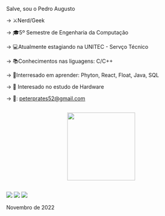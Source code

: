 Salve, sou o Pedro Augusto

-> ⚔️Nerd/Geek 

-> 🎓5º Semestre de Engenharia da Computação

-> 💻Atualmente estagiando na UNITEC - Servço Técnico 


-> 📚Conhecimentos nas liguagens: C/C++

-> 📗Interresado em aprender: Phyton, React, Float, Java, SQL

-> 🤔 Interesado no estudo de Hardware

-> 📩: peterprates52@gmail.com

##

<div align="center">
  <a href="https://github.com/PeterPrates52">
  <img height="180em" src="https://github-readme-stats.vercel.app/api?username=PeterPrates52&show_icons=true&theme=dark&include_all_commits=true&count_private=true"/>
  
</div>

##

<div> 
  
  <a href = "mailto:peterprates52@gmail.com"><img src="https://img.shields.io/badge/-Gmail-%23333?style=for-the-badge&logo=gmail&logoColor=white" target="_blank"></a>
  <a href="https://www.instagram.com/pedro_augustolp" target="_blank"><img src="https://img.shields.io/badge/-Instagram-%23E4405F?style=for-the-badge&logo=instagram&logoColor=white" target="_blank"></a>
  <a href="https://www.linkedin.com/in/pedro-augusto-leite-prates-558a74242/" target="_blank"><img src="https://img.shields.io/badge/-LinkedIn-%230077B5?style=for-the-badge&logo=linkedin&logoColor=white" target="_blank"></a> 
  
 Novembro de 2022

